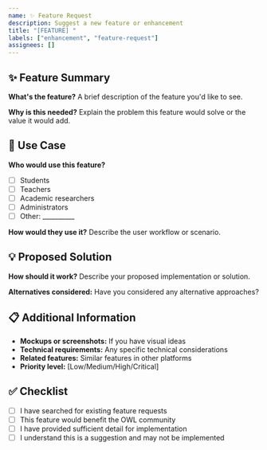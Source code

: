 ```yaml
---
name: ✨ Feature Request
description: Suggest a new feature or enhancement
title: "[FEATURE] "
labels: ["enhancement", "feature-request"]
assignees: []
---
```


## ✨ Feature Summary

**What's the feature?**
A brief description of the feature you'd like to see.

**Why is this needed?**
Explain the problem this feature would solve or the value it would add.

## 🎯 Use Case

**Who would use this feature?**
- [ ] Students
- [ ] Teachers
- [ ] Academic researchers
- [ ] Administrators
- [ ] Other: __________

**How would they use it?**
Describe the user workflow or scenario.

## 💡 Proposed Solution

**How should it work?**
Describe your proposed implementation or solution.

**Alternatives considered:**
Have you considered any alternative approaches?

## 📋 Additional Information

- **Mockups or screenshots:** If you have visual ideas
- **Technical requirements:** Any specific technical considerations
- **Related features:** Similar features in other platforms
- **Priority level:** [Low/Medium/High/Critical]

## ✅ Checklist

- [ ] I have searched for existing feature requests
- [ ] This feature would benefit the OWL community
- [ ] I have provided sufficient detail for implementation
- [ ] I understand this is a suggestion and may not be implemented
